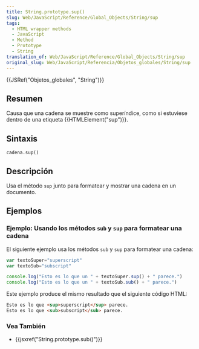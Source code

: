 ```yaml
---
title: String.prototype.sup()
slug: Web/JavaScript/Reference/Global_Objects/String/sup
tags:
  - HTML wrapper methods
  - JavaScript
  - Method
  - Prototype
  - String
translation_of: Web/JavaScript/Reference/Global_Objects/String/sup
original_slug: Web/JavaScript/Referencia/Objetos_globales/String/sup
---
```


{{JSRef("Objetos_globales", "String")}}

## Resumen

Causa que una cadena se muestre como superíndice, como si estuviese dentro de una etiqueta {{HTMLElement("sup")}}.

## Sintaxis

```
cadena.sup()
```

## Descripción

Usa el método `sup` junto para formatear y mostrar una cadena en un documento.

## Ejemplos

### Ejemplo: Usando los métodos `sub` y `sup` para formatear una cadena

El siguiente ejemplo usa los métodos `sub` y `sup` para formatear una cadena:

```js
var textoSuper="superscript"
var textoSub="subscript"

console.log("Esto es lo que un " + textoSuper.sup() + " parece.")
console.log("Esto es lo que un " + textoSub.sub() + " parece.")
```

Este ejemplo produce el mismo resultado que el siguiente código HTML:

```html
Esto es lo que <sup>superscript</sup> parece.
Esto es lo que <sub>subscript</sub> parece.
```

### Vea También

- {{jsxref("String.prototype.sub()")}}
